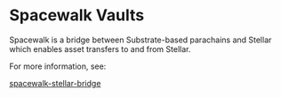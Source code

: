 # Spacewalk Vaults

Spacewalk is a bridge between Substrate-based parachains and Stellar which enables asset transfers to and from Stellar.

For more information, see:&#x20;

[spacewalk-stellar-bridge](../spacewalk-stellar-bridge/ "mention")
